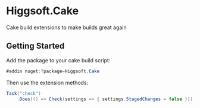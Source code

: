 # Higgsoft.Cake

Cake build extensions to make builds great again


## Getting Started

Add the package to your cake build script:

```csharp
#addin nuget:?package=Higgsoft.Cake
```

Then use the extension methods:

```csharp
Task("check")
    .Does(() => Check(settings => { settings.StagedChanges = false }));
```